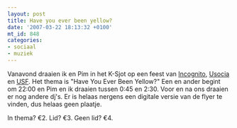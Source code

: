 ```yaml
---
layout: post
title: Have you ever been yellow?
date: '2007-03-22 18:13:32 +0100'
mt_id: 848
categories:
- sociaal
- muziek
---
```

Vanavond draaien ik en Pim in het K-Sjot op een feest van <a href="http://www.uscki.nl/">Incognito</a>, <a href="http://student.fss.uu.nl/vereniging/usocia/">Usocia</a> en <a href="http://www.usfstudentenbelangen.nl/">USF</a>. Het thema is "Have You Ever Been Yellow?" Een en ander begint om 22:00 en Pim en ik draaien tussen 0:45 en 2:30. Voor en na ons draaien er nog andere dj's. Er is helaas nergens een digitale versie van de flyer te vinden, dus helaas geen plaatje.

In thema? €2. Lid? €3. Geen lid? €4.

